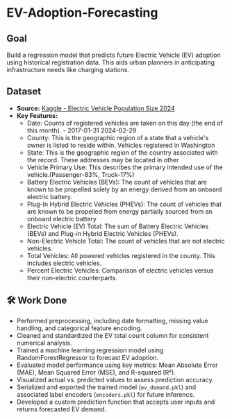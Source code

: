 # EV-Adoption-Forecasting

## Goal
Build a regression model that predicts future Electric Vehicle (EV) adoption using historical registration data. This aids urban planners in anticipating infrastructure needs like charging stations.

## Dataset
- **Source:** [Kaggle - Electric Vehicle Population Size 2024](https://www.kaggle.com/datasets/sahirmaharajj/electric-vehicle-population-size-2024/data)  
- **Key Features:**  
  - Date: Counts of registered vehicles are taken on this day (the end of this month). - 2017-01-31 2024-02-29
  - County: This is the geographic region of a state that a vehicle's owner is listed to reside within. Vehicles registered in Washington
  - State: This is the geographic region of the country associated with the record. These addresses may be located in other
  - Vehicle Primary Use: This describes the primary intended use of the vehicle.(Passenger-83%, Truck-17%)
  - Battery Electric Vehicles (BEVs): The count of vehicles that are known to be propelled solely by an energy derived from an onboard electric battery.
  - Plug-In Hybrid Electric Vehicles (PHEVs): The count of vehicles that are known to be propelled from energy partially sourced from an onboard electric battery
  - Electric Vehicle (EV) Total: The sum of Battery Electric Vehicles (BEVs) and Plug-in Hybrid Electric Vehicles (PHEVs).
  - Non-Electric Vehicle Total: The count of vehicles that are not electric vehicles.
  - Total Vehicles: All powered vehicles registered in the county. This includes electric vehicles.
  - Percent Electric Vehicles: Comparison of electric vehicles versus their non-electric counterparts.

## 🛠️ Work Done
- Performed preprocessing, including date formatting, missing value handling, and categorical feature encoding.
- Cleaned and standardized the EV total count column for consistent numerical analysis.
- Trained a machine learning regression model using RandomForestRegressor to forecast EV adoption.
- Evaluated model performance using key metrics: Mean Absolute Error (MAE), Mean Squared Error (MSE), and R-squared (R²).
- Visualized actual vs. predicted values to assess prediction accuracy.
- Serialized and exported the trained model (`ev_demand.pkl`) and associated label encoders (`encoders.pkl`) for future inference.
- Developed a custom prediction function that accepts user inputs and returns forecasted EV demand.
